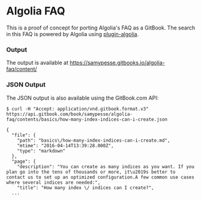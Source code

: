 # Algolia FAQ

This is a proof of concept for porting Algolia's FAQ as a GitBook. The search in this FAQ is powered by Algolia using [plugin-algolia](https://github.com/GitbookIO/plugin-algolia).

### Output

The output is available at https://samypesse.gitbooks.io/algolia-faq/content/

### JSON Output

The JSON output is also available using the GitBook.com API:

```
$ curl -H "Accept: application/vnd.gitbook.format.v3" https://api.gitbook.com/book/samypesse/algolia-faq/contents/basics/how-many-index-indices-can-i-create.json

{
  "file": {
    "path": "basics\/how-many-index-indices-can-i-create.md",
    "mtime": "2016-04-14T13:39:28.000Z",
    "type": "markdown"
  },
  "page": {
    "description": "You can create as many indices as you want. If you plan go into the tens of thousands or more, it\u2019s better to contact us to set up an optimized configuration.A few common use cases where several indices are needed:",
    "title": "How many index \/ indices can I create?",
  ...
```
